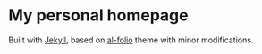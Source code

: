 # My personal homepage

Built with [Jekyll](https://jekyllrb.com/), based on [al-folio](https://github.com/alshedivat/al-folio) theme with minor modifications.